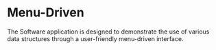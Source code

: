 # Menu-Driven
The Software application is designed to demonstrate the use of various data structures through a user-friendly menu-driven interface.
